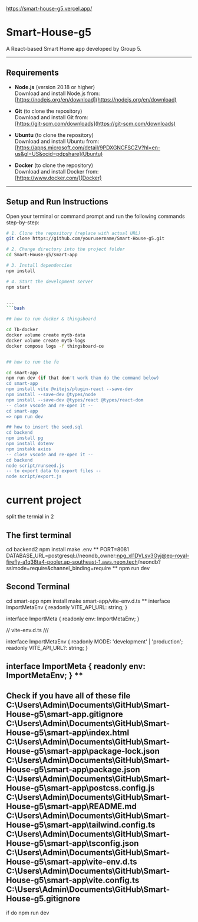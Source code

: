 https://smart-house-g5.vercel.app/
# Smart-House-g5

A React-based Smart Home app developed by Group 5.

---

## Requirements

- **Node.js** (version 20.18 or higher)  
  Download and install Node.js from:  
  [https://nodejs.org/en/download](https://nodejs.org/en/download)

- **Git** (to clone the repository)  
  Download and install Git from:  
  [https://git-scm.com/downloads](https://git-scm.com/downloads)

- **Ubuntu** (to clone the repository)  
  Download and install Ubuntu from:  
  [https://apps.microsoft.com/detail/9PDXGNCFSCZV?hl=en-us&gl=US&ocid=pdpshare](Ubuntu)

- **Docker** (to clone the repository)  
  Download and install Docker from:  
  [https://www.docker.com/](Docker)
---

## Setup and Run Instructions

Open your terminal or command prompt and run the following commands step-by-step:

```bash
# 1. Clone the repository (replace with actual URL)
git clone https://github.com/yourusername/Smart-House-g5.git

# 2. Change directory into the project folder
cd Smart-House-g5/smart-app

# 3. Install dependencies
npm install

# 4. Start the development server
npm start


---
```bash

## how to run docker & thingsboard

cd Tb-docker
docker volume create mytb-data
docker volume create mytb-logs
docker compose logs -f thingsboard-ce


## how to run the fe

cd smart-app
npm run dev (if that don't work than do the command below)
cd smart-app
npm install vite @vitejs/plugin-react --save-dev
npm install --save-dev @types/node
npm install --save-dev @types/react @types/react-dom
-- close vscode and re-open it --
cd smart-app
=> npm run dev

## how to insert the seed.sql
cd backend
npm install pg
npm install dotenv
npm instakk axios
-- close vscode and re-open it --
cd backend
node script/runseed.js
-- to export data to export files --
node script/export.js

```

# current project

split the termial in 2

## The first terminal
cd backend2
npm install
make .env
**
PORT=8081
DATABASE_URL=postgresql://neondb_owner:npg_xl1DVLsv3Gyj@ep-royal-firefly-a1q38ta4-pooler.ap-southeast-1.aws.neon.tech/neondb?sslmode=require&channel_binding=require
**
npm run dev

## Second Terminal

cd smart-app
npm install
make smart-app/vite-env.d.ts
**
interface ImportMetaEnv {
  readonly VITE_API_URL: string;
}

interface ImportMeta {
  readonly env: ImportMetaEnv;
}

// vite-env.d.ts
/// <reference types="vite/client" />

interface ImportMetaEnv {
  readonly MODE: 'development' | 'production';
  readonly VITE_API_URL?: string;
}

interface ImportMeta {
  readonly env: ImportMetaEnv;
}
**
---
Check if you have all of these file
C:\Users\Admin\Documents\GitHub\Smart-House-g5\smart-app\.gitignore
C:\Users\Admin\Documents\GitHub\Smart-House-g5\smart-app\index.html
C:\Users\Admin\Documents\GitHub\Smart-House-g5\smart-app\package-lock.json
C:\Users\Admin\Documents\GitHub\Smart-House-g5\smart-app\package.json
C:\Users\Admin\Documents\GitHub\Smart-House-g5\smart-app\postcss.config.js
C:\Users\Admin\Documents\GitHub\Smart-House-g5\smart-app\README.md
C:\Users\Admin\Documents\GitHub\Smart-House-g5\smart-app\tailwind.config.ts
C:\Users\Admin\Documents\GitHub\Smart-House-g5\smart-app\tsconfig.json
C:\Users\Admin\Documents\GitHub\Smart-House-g5\smart-app\vite-env.d.ts
C:\Users\Admin\Documents\GitHub\Smart-House-g5\smart-app\vite.config.ts
C:\Users\Admin\Documents\GitHub\Smart-House-g5\.gitignore
-----
if do 
npm run dev 
